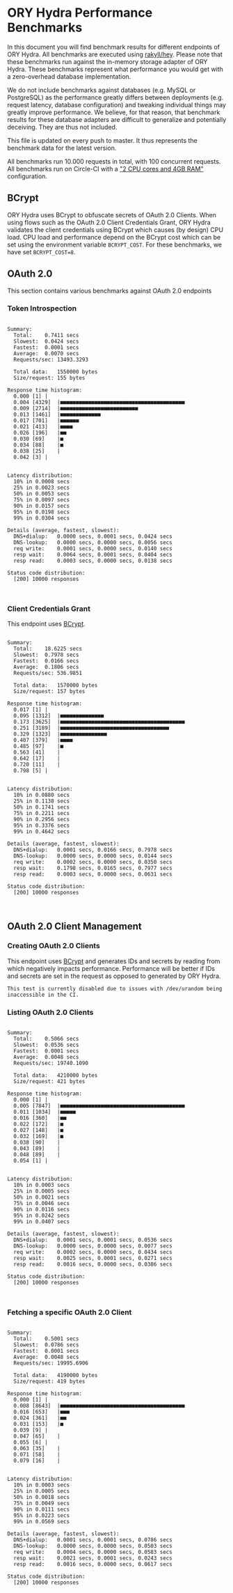 # ORY Hydra Performance Benchmarks

In this document you will find benchmark results for different endpoints of ORY Hydra. All benchmarks are executed
using [rakyll/hey](https://github.com/rakyll/hey). Please note that these benchmarks run against the in-memory storage
adapter of ORY Hydra. These benchmarks represent what performance you would get with a zero-overhead database implementation.

We do not include benchmarks against databases (e.g. MySQL or PostgreSQL) as the performance greatly differs between
deployments (e.g. request latency, database configuration) and tweaking individual things may greatly improve performance.
We believe, for that reason, that benchmark results for these database adapters are difficult to generalize and potentially
deceiving. They are thus not included.

This file is updated on every push to master. It thus represents the benchmark data for the latest version.

All benchmarks run 10.000 requests in total, with 100 concurrent requests. All benchmarks run on Circle-CI with a
["2 CPU cores and 4GB RAM"](https://support.circleci.com/hc/en-us/articles/360000489307-Why-do-my-tests-take-longer-to-run-on-CircleCI-than-locally-)
configuration.

## BCrypt

ORY Hydra uses BCrypt to obfuscate secrets of OAuth 2.0 Clients. When using flows such as the OAuth 2.0 Client Credentials
Grant, ORY Hydra validates the client credentials using BCrypt which causes (by design) CPU load. CPU load and performance
depend on the BCrypt cost which can be set using the environment variable `BCRYPT_COST`. For these benchmarks,
we have set `BCRYPT_COST=8`.

## OAuth 2.0

This section contains various benchmarks against OAuth 2.0 endpoints

### Token Introspection

```

Summary:
  Total:	0.7411 secs
  Slowest:	0.0424 secs
  Fastest:	0.0001 secs
  Average:	0.0070 secs
  Requests/sec:	13493.3293
  
  Total data:	1550000 bytes
  Size/request:	155 bytes

Response time histogram:
  0.000 [1]	|
  0.004 [4329]	|■■■■■■■■■■■■■■■■■■■■■■■■■■■■■■■■■■■■■■■■
  0.009 [2714]	|■■■■■■■■■■■■■■■■■■■■■■■■■
  0.013 [1461]	|■■■■■■■■■■■■■
  0.017 [701]	|■■■■■■
  0.021 [413]	|■■■■
  0.026 [196]	|■■
  0.030 [69]	|■
  0.034 [88]	|■
  0.038 [25]	|
  0.042 [3]	|


Latency distribution:
  10% in 0.0008 secs
  25% in 0.0023 secs
  50% in 0.0053 secs
  75% in 0.0097 secs
  90% in 0.0157 secs
  95% in 0.0198 secs
  99% in 0.0304 secs

Details (average, fastest, slowest):
  DNS+dialup:	0.0000 secs, 0.0001 secs, 0.0424 secs
  DNS-lookup:	0.0000 secs, 0.0000 secs, 0.0056 secs
  req write:	0.0001 secs, 0.0000 secs, 0.0140 secs
  resp wait:	0.0064 secs, 0.0001 secs, 0.0404 secs
  resp read:	0.0003 secs, 0.0000 secs, 0.0138 secs

Status code distribution:
  [200]	10000 responses



```

### Client Credentials Grant

This endpoint uses [BCrypt](#bcrypt).

```

Summary:
  Total:	18.6225 secs
  Slowest:	0.7978 secs
  Fastest:	0.0166 secs
  Average:	0.1806 secs
  Requests/sec:	536.9851
  
  Total data:	1570000 bytes
  Size/request:	157 bytes

Response time histogram:
  0.017 [1]	|
  0.095 [1312]	|■■■■■■■■■■■■■■
  0.173 [3625]	|■■■■■■■■■■■■■■■■■■■■■■■■■■■■■■■■■■■■■■■■
  0.251 [3189]	|■■■■■■■■■■■■■■■■■■■■■■■■■■■■■■■■■■■
  0.329 [1323]	|■■■■■■■■■■■■■■■
  0.407 [379]	|■■■■
  0.485 [97]	|■
  0.563 [41]	|
  0.642 [17]	|
  0.720 [11]	|
  0.798 [5]	|


Latency distribution:
  10% in 0.0880 secs
  25% in 0.1138 secs
  50% in 0.1741 secs
  75% in 0.2211 secs
  90% in 0.2956 secs
  95% in 0.3376 secs
  99% in 0.4642 secs

Details (average, fastest, slowest):
  DNS+dialup:	0.0001 secs, 0.0166 secs, 0.7978 secs
  DNS-lookup:	0.0000 secs, 0.0000 secs, 0.0144 secs
  req write:	0.0002 secs, 0.0000 secs, 0.0350 secs
  resp wait:	0.1798 secs, 0.0165 secs, 0.7977 secs
  resp read:	0.0003 secs, 0.0000 secs, 0.0631 secs

Status code distribution:
  [200]	10000 responses



```

## OAuth 2.0 Client Management

### Creating OAuth 2.0 Clients

This endpoint uses [BCrypt](#bcrypt) and generates IDs and secrets by reading from  which negatively impacts
performance. Performance will be better if IDs and secrets are set in the request as opposed to generated by ORY Hydra.

```
This test is currently disabled due to issues with /dev/urandom being inaccessible in the CI.
```

### Listing OAuth 2.0 Clients

```

Summary:
  Total:	0.5066 secs
  Slowest:	0.0536 secs
  Fastest:	0.0001 secs
  Average:	0.0048 secs
  Requests/sec:	19740.1090
  
  Total data:	4210000 bytes
  Size/request:	421 bytes

Response time histogram:
  0.000 [1]	|
  0.005 [7847]	|■■■■■■■■■■■■■■■■■■■■■■■■■■■■■■■■■■■■■■■■
  0.011 [1034]	|■■■■■
  0.016 [360]	|■■
  0.022 [172]	|■
  0.027 [148]	|■
  0.032 [169]	|■
  0.038 [90]	|
  0.043 [89]	|
  0.048 [89]	|
  0.054 [1]	|


Latency distribution:
  10% in 0.0003 secs
  25% in 0.0005 secs
  50% in 0.0021 secs
  75% in 0.0046 secs
  90% in 0.0116 secs
  95% in 0.0242 secs
  99% in 0.0407 secs

Details (average, fastest, slowest):
  DNS+dialup:	0.0001 secs, 0.0001 secs, 0.0536 secs
  DNS-lookup:	0.0000 secs, 0.0000 secs, 0.0077 secs
  req write:	0.0002 secs, 0.0000 secs, 0.0434 secs
  resp wait:	0.0025 secs, 0.0001 secs, 0.0271 secs
  resp read:	0.0016 secs, 0.0000 secs, 0.0386 secs

Status code distribution:
  [200]	10000 responses



```

### Fetching a specific OAuth 2.0 Client

```

Summary:
  Total:	0.5001 secs
  Slowest:	0.0786 secs
  Fastest:	0.0001 secs
  Average:	0.0048 secs
  Requests/sec:	19995.6906
  
  Total data:	4190000 bytes
  Size/request:	419 bytes

Response time histogram:
  0.000 [1]	|
  0.008 [8643]	|■■■■■■■■■■■■■■■■■■■■■■■■■■■■■■■■■■■■■■■■
  0.016 [653]	|■■■
  0.024 [361]	|■■
  0.031 [153]	|■
  0.039 [9]	|
  0.047 [65]	|
  0.055 [6]	|
  0.063 [35]	|
  0.071 [58]	|
  0.079 [16]	|


Latency distribution:
  10% in 0.0003 secs
  25% in 0.0005 secs
  50% in 0.0018 secs
  75% in 0.0049 secs
  90% in 0.0111 secs
  95% in 0.0223 secs
  99% in 0.0569 secs

Details (average, fastest, slowest):
  DNS+dialup:	0.0001 secs, 0.0001 secs, 0.0786 secs
  DNS-lookup:	0.0000 secs, 0.0000 secs, 0.0503 secs
  req write:	0.0004 secs, 0.0000 secs, 0.0583 secs
  resp wait:	0.0021 secs, 0.0001 secs, 0.0243 secs
  resp read:	0.0016 secs, 0.0000 secs, 0.0617 secs

Status code distribution:
  [200]	10000 responses



```
